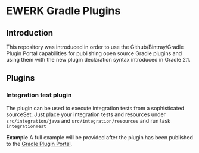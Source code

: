 # EWERK Gradle Plugins
## Introduction
This repository was introduced in order to use the Github/Bintray/Gradle Plugin Portal
capabilities for publishing open source Gradle plugins and using them with the new plugin
declaration syntax introduced in Gradle 2.1.  

## Plugins
### Integration test plugin
The plugin can be used to execute integration tests from a sophisticated sourceSet. Just place
your integration tests and resources under `src/integration/java` and `src/integration/resources`
and run task `integrationTest`

__Example__
A full example will be provided after the plugin has been published to the 
[Gradle Plugin Portal](http://plugins.gradle.org).